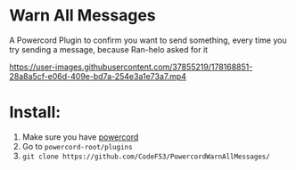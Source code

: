 # Warn All Messages

A Powercord Plugin to confirm you want to send something, every time you try sending a message, because Ran-helo asked for it

https://user-images.githubusercontent.com/37855219/178168851-28a8a5cf-e06d-409e-bd7a-254e3a1e73a7.mp4

# Install:

1. Make sure you have [powercord](https://powercord.dev/installation)
2. Go to `powercord-root/plugins`
3. `git clone https://github.com/CodeF53/PowercordWarnAllMessages/`
